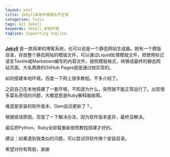 ```yaml
---
layout: post
title: Jekyll本地环境莫名不正常
categories: Tools
tags: Git Jekyll 
keywords: Jekyll,本地环境
tagline: Supporting tagline
---
```

**[Jekyll](http://jekyllrb.com/)** 是一款简单的博客系统，也可以说是一个静态网站生成器。她有一个模版目录，存放整个静态网站的模版文件，可以通过Liquid处理模版文件，把使用标记语言Textile或Markdown编写的内容文件，按照模版格式，转换成最终的静态网站页面。大名鼎鼎的GitHub Pages就是通过她实现的。

如何搭建本地环境，百度一下网上很多教程。不多介绍了。

之前自己在本地搭建了一套环境，不知道为什么，突然就不能正常运行了。出现很多莫名奇怪的问题，大概意思是Ruby解释器故障。

难道是安装的软件版本、Gem自动更新了？。

根据错误原因，百度了一下解决办法，因为软件版本差异，最终没解决。

最后把Python、Ruby全卸载重新按照教程搭建才好的。

建议：如果遇到我类似的问题，可以尝试将软件换个安装目录。

希望对你有帮助，谢谢


